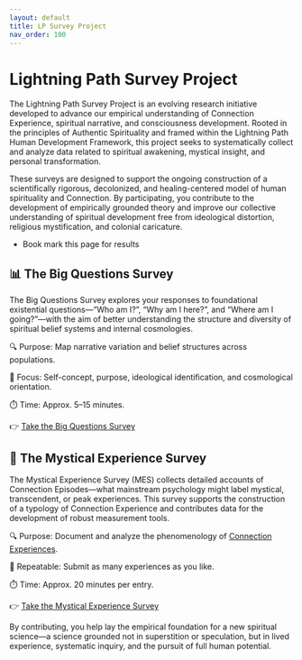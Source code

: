 ```yaml
---
layout: default
title: LP Survey Project
nav_order: 100
---
```

# Lightning Path Survey Project
The Lightning Path Survey Project is an evolving research initiative developed to advance our empirical understanding of Connection Experience, spiritual narrative, and consciousness development. Rooted in the principles of Authentic Spirituality and framed within the Lightning Path Human Development Framework, this project seeks to systematically collect and analyze data related to spiritual awakening, mystical insight, and personal transformation.

These surveys are designed to support the ongoing construction of a scientifically rigorous, decolonized, and healing-centered model of human spirituality and Connection. By participating, you contribute to the development of empirically grounded theory and improve our collective understanding of spiritual development free from ideological distortion, religious mystification, and colonial caricature.

* Book mark this page for results
  

## 📊 **The Big Questions Survey**

The Big Questions Survey explores your responses to foundational existential questions—“Who am I?”, “Why am I here?”, and “Where am I going?”—with the aim of better understanding the structure and diversity of spiritual belief systems and internal cosmologies.

🔍 Purpose: Map narrative variation and belief structures across populations.

🧠 Focus: Self-concept, purpose, ideological identification, and cosmological orientation.

⏱️ Time: Approx. 5–15 minutes.

👉 [Take the Big Questions Survey](https://lightningpath.org/limesurvey/index.php?r=survey/index&sid=873288&lang=en)

## 🌌 **The Mystical Experience Survey**

The Mystical Experience Survey (MES) collects detailed accounts of Connection Episodes—what mainstream psychology might label mystical, transcendent, or peak experiences. This survey supports the construction of a typology of Connection Experience and contributes data for the development of robust measurement tools.

🔍 Purpose: Document and analyze the phenomenology of [Connection Experiences](https://spiritwiki.lightningpath.org/index.php/Connection_Experience).

🔁 Repeatable: Submit as many experiences as you like.

⏱️ Time: Approx. 20 minutes per entry.

👉 [Take the Mystical Experience Survey](https://lightningpath.org/limesurvey/index.php?r=survey/index&sid=816252&lang=en)

By contributing, you help lay the empirical foundation for a new spiritual science—a science grounded not in superstition or speculation, but in lived experience, systematic inquiry, and the pursuit of full human potential.

